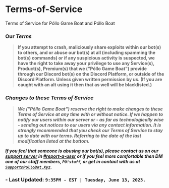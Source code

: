 # Terms-of-Service
Terms of Service for Póllo Game Boat and Póllo Boat

### <strong>Our <i>Terms</i></strong>

<blockquote>
<p><b>If you attempt to crash, maliciously share exploits within our bot(s) to others, and or abuse our bot(s) at all (including spamming the bot(s) commands) or if any suspicious activity is suspected, we have the right to take away your privilege to use any Service(s), Product(s), Premium(s) that we ("Póllo Game Boat") provide through our Discord bot(s) on the Discord Platform, or outside of the Discord Platform.  Unless given written permission by us.  (If you are caught with an alt using it then that as well will be blacklisted.)</b></p>  
</blockquote>

### <b><i>Changes to these Terms of Service</i></b>

<blockquote>
<p><strong><b><i>We ("Póllo Game Boat") reserve the right to make changes to these Terms of Service at any time with or without notice.  If we happen to notify our users within our server or - as far as technologically wise - sending out notices to our users via any contact information. 
It is strongly recommended that you check our Terms of Service to stay up to date with our terms.  Referring to the date of the last modification listed at the bottom.</i></strong></b></p>
</blockquote>

<p><strong><b><i>If you feel that someone is abusing our bot(s), please contact us on our <a href="https://discord.gg/mMp6Jp9pDk">support server</a> in <a href="https://discord.com/channels/825065920299925524/1005811202611482624">#report-a-user</a> or if you feel more comfortable then DM one of our staff members, <code>PO!staff</code>, or get in contact with us at <a href="mailto:Support@PolloBot.Xyz"><code>Support@PolloBot.Xyz</code></a>.  </p></strong></b></i>

### - Last Updated: <code>9:35PM - EST | Tuesday, June 13, 2023.</code>

